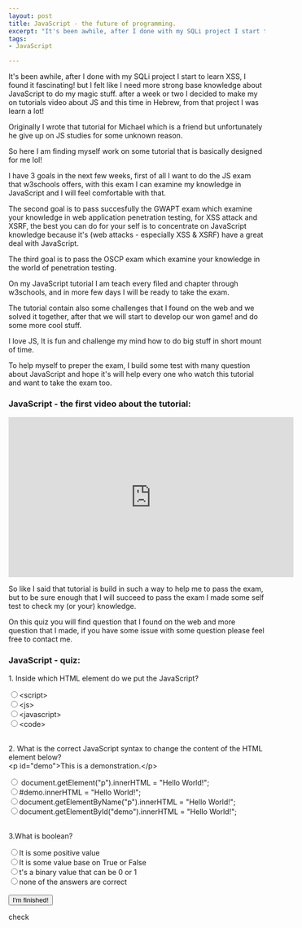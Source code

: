 ```yaml
---
layout: post
title: JavaScript - the future of programming.
excerpt: "It's been awhile, after I done with my SQLi project I start to learn XSS, I found it fascinating! but I felt like I need more strong base knowledge about JavaScript to do my magic stuff. after a week or two I decided to make my on tutorials video about JS and this time in Hebrew, from that project I was learn a lot!"
tags:
- JavaScript

---
```



It's been awhile, after I done with my SQLi project I start to learn XSS, I found it fascinating! but I felt like I need more strong base knowledge about JavaScript to do my magic stuff. after a week or two I decided to make my on tutorials video about JS and this time in Hebrew, from that project I was learn a lot!

Originally I wrote that tutorial for Michael which is a friend but unfortunately he give up on JS studies for some unknown reason.

So here I am finding myself work on some tutorial that is basically designed for me lol!

I have 3 goals in the next few weeks, first of all I want to do the JS exam that w3schools offers, with this exam I can examine my knowledge in JavaScript and I will feel comfortable with that.

The second goal is to pass succesfully the GWAPT exam which examine your knowledge in web application penetration testing, for XSS attack and XSRF, the best you can do for your self is to concentrate on JavaScript knowledge because it's (web attacks - especially XSS & XSRF) have a great deal with JavaScript.

The third goal is to pass the OSCP exam which examine your knowledge in the world of penetration testing.

On my JavaScript tutorial I am teach every filed and chapter through w3schools, and in more few days I will be ready to take the exam.

The tutorial contain also some challenges that I found on the web and we solved it together, after that we will start to develop our won game! and do some more cool stuff.

I love JS, It is fun and challenge my mind how to do big stuff in short mount of time.

To help myself to preper the exam, I build some test with many question about JavaScript and hope it's will help every one who watch this tutorial and want to take the exam too.


### JavaScript - the first video about the tutorial:

<iframe width="560" height="315" src="https://www.youtube.com/embed/2bJtEFba6zI" frameborder="0" allow="autoplay; encrypted-media" allowfullscreen></iframe>

So like I said that tutorial is build in such a way to help me to pass the exam, but to be sure enough that I will succeed to pass the exam I made some self test to check my (or your) knowledge.

On this quiz you will find question that I found on the web and more question that I made, if you have some issue with some question please feel free to contact me.

### JavaScript - quiz:

<form id="quiz" name="quiz">
<script src="quiz.js"></script>
<link rel="stylesheet" href="/scripts/quiz.css" />
  <p class="questions">1. Inside which HTML element do we put the JavaScript?</p>
  <input type="radio" id="mc" name="q1" value="1" />&lt;script&gt;<br />
  <input type="radio" id="mc" name="q1" value="0" />&lt;js&gt;<br />
  <input type="radio" id="mc" name="q1" value="0" />&lt;javascript&gt;<br />
  <input type="radio" id="mc" name="q1" value="0" />&lt;code&gt;<br />
  <br />

  <p class="questions">2. What is the correct JavaScript syntax to change the content of the HTML element below?
  <br />
  &lt;p id="demo"&gt;This is a demonstration.&lt;/p&gt;
  </p>
  <input type="radio" id="mc" name="q2" value="0" /> document.getElement("p").innerHTML = "Hello World!";<br />
  <input type="radio" id="mc" name="q2" value="0" />#demo.innerHTML = "Hello World!";<br />
  <input type="radio" id="mc" name="q2" value="0" />document.getElementByName("p").innerHTML = "Hello World!";<br />
  <input type="radio" id="mc" name="q2" value="1" />document.getElementById("demo").innerHTML = "Hello World!";<br /><br />


<p class = "questions">3.What is boolean?</p>
<input type="radio" id="mc" name="q3" value="0">It is some positive value<br>
<input type="radio" id="mc" name="q3" value="1">It is some value base on True or False<br>
<input type="radio" id="mc" name="q3" value="0">t's a binary value that can be 0 or 1<br>
<input type="radio" id="mc" name="q3" value="0">none of the answers are correct<br>
<br>

  <input id = "button" type = "button" value = "I'm finished!" onclick = "check();">
  <p id="answer"></p>
</form>

<div id="test">check</div>
<script src="/js/jsinsertfile.js"></script>
